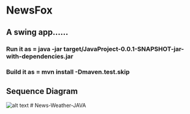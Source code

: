 # NewsFox
## A swing app......
### Run it as = java -jar target/JavaProject-0.0.1-SNAPSHOT-jar-with-dependencies.jar
### Build it as = mvn install -Dmaven.test.skip

## Sequence Diagram 
![alt text](https://lucid.app/publicSegments/view/0332f6a0-d679-4967-bfbb-26f93a817dc5/image.png)
#   N e w s - W e a t h e r - J A V A  
 